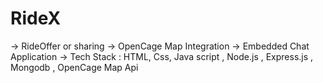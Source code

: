 # RideX
-> RideOffer or sharing
-> OpenCage Map Integration 
-> Embedded Chat Application
-> Tech Stack : HTML, Css, Java script , Node.js , Express.js , Mongodb , OpenCage Map Api


